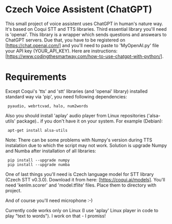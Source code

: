 # Czech Voice Assistent (ChatGPT)

This small project of voice assistent uses ChatGPT in human's nature way. It's based on Coqui STT and TTS libraries. Third essential library you'll need is 'openai'. This library is a wrapper which sends questions and answears to ChatGPT servers. Due that, you have to be registered on [https://chat.openai.com/] and you'll need to paste to 'MyOpenAI.py' file your API key (YOUR_API_KEY). 
Here are instructions: [https://www.codingthesmartway.com/how-to-use-chatgpt-with-python/]. 

# Requirements

Except Coqui's 'tts' and 'stt' libraries (and 'openai' library) installed standard way via 'pip', you need following dependencies: 

     pyaudio, webrtcvad, halo, num2words
     
Also you should install 'aplay' audio player from Linux repositories ('alsa-utils' package).. if you don't have it on your system. For example (Debian):

     apt-get install alsa-utils

Note: There can be some problems with Numpy's version during TTS instalation due to which the script may not work. Solution is upgrade Numpy and Numba after installation of all libraries:

     pip install --upgrade numpy
     pip install --upgrade numba
     
One of last things you'll need is Czech language model for STT library (Czech STT v0.3.0). Download it from here: [https://coqui.ai/models]. You'll need 'kenlm.scorer' and 'model.tflite' files. Place them to directory with project.  
     
And of course you'll need microphone :-)




Currently code works only on Linux (I use 'aplay' Linux player in code to play "text to words"). I work on that - I promiss!
